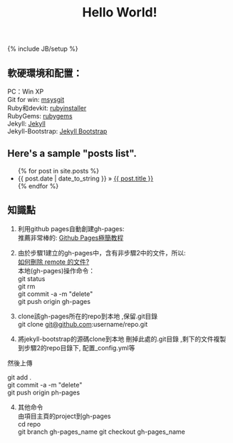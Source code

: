 ﻿---
layout: page
title: Hello World!
tagline: 
---
{% include JB/setup %}

## 軟硬環境和配置：

PC：Win XP  
Git for win: [msysgit](http://msysgit.github.com/)  
Ruby和devkit: [rubyinstaller](http://rubyinstaller.org/downloads/)  
RubyGems: [rubygems](http://rubygems.org/pages/download)  
Jekyll: [Jekyll](http://jekyllbootstrap.com/usage/jekyll-quick-start.html)  
Jekyll-Bootstrap: [Jekyll Bootstrap](http://jekyllbootstrap.com)  

    
## Here's a sample "posts list".  

<ul class="posts">
  {% for post in site.posts %}
    <li><span>{{ post.date | date_to_string }}</span> &raquo; <a href="{{ BASE_PATH }}{{ post.url }}">{{ post.title }}</a></li>
  {% endfor %}
</ul>

## 知識點  

1. 利用github pages自動創建gh-pages:    
推薦非常棒的: [Github Pages極簡教程](http://yanping.me/cn/blog/2012/03/18/github-pages-step-by-step/)

2. 由於步驟1建立的gh-pages中，含有非步驟2中的文件，所以:    
[如何刪除 remote 的文件?](http://hi.baidu.com/zairl23/item/4a34c60084108fd01ef0464d)   
本地(gh-pages)操作命令：   
git status  
git rm <files>   
git commit -a -m "delete"   
git push origin gh-pages  

2. clone該gh-pages所在的repo到本地 ,保留.git目錄  
git clone git@github.com:username/repo.git  

3. 將jekyll-bootstrap的源碼clone到本地 
刪掉此處的.git目錄 ,剩下的文件複製到步驟2的repo目錄下, 配置_config.yml等    

然後上傳  

git add .  
git commit -a -m "delete"  
git push origin ph-pages  

4. 其他命令    
由項目主頁的project到gh-pages  
cd repo  
git branch gh-pages_name 
git checkout gh-pages_name   
